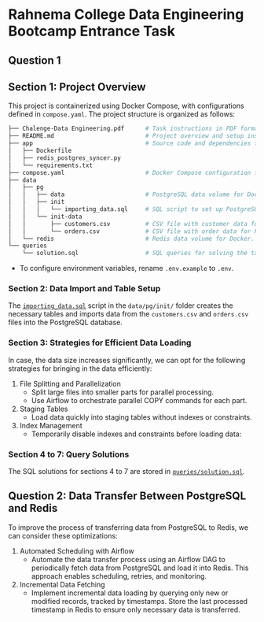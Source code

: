 # Rahnema College Data Engineering Bootcamp Entrance Task

## Question 1

## Section 1: Project Overview

This project is containerized using Docker Compose, with configurations defined in `compose.yaml`.
The project structure is organized as follows:

```bash
├── Chalenge-Data Engineering.pdf      # Task instructions in PDF format.
├── README.md                          # Project overview and setup instructions.                  
├── app                                # Source code and dependencies for syncing PostgreSQL data into Redis.
│   ├── Dockerfile                    
│   ├── redis_postgres_syncer.py       
│   └── requirements.txt               
├── compose.yaml                       # Docker Compose configuration for PostgreSQL, Redis, and syncer.
├── data
│   ├── pg                            
│   │   ├── data                       # PostgreSQL data volume for Docker.
│   │   ├── init                       
│   │   │   └── importing_data.sql     # SQL script to set up PostgreSQL tables and load data.
│   │   └── init-data                  
│   │       ├── customers.csv          # CSV file with customer data for PostgreSQL.
│   │       └── orders.csv             # CSV file with order data for PostgreSQL.
│   └── redis                          # Redis data volume for Docker.
└── queries
    └── solution.sql                   # SQL queries for solving the tasks.
```

- To configure environment variables, rename `.env.example` to `.env`.

### Section 2: Data Import and Table Setup

The [`importing_data.sql`](data/pg/init/importing_data.sql) script in the `data/pg/init/` folder creates the
necessary tables and imports data from the `customers.csv` and `orders.csv` files into the
PostgreSQL database.

### Section 3: Strategies for Efficient Data Loading

In case, the data size increases significantly, we can opt for the following strategies for bringing
in the data efficiently:

1. File Splitting and Parallelization
   - Split large files into smaller parts for parallel processing.
   - Use Airflow to orchestrate parallel COPY commands for each part.
2. Staging Tables
   - Load data quickly into staging tables without indexes or constraints.
3. Index Management
   - Temporarily disable indexes and constraints before loading data:

### Section 4 to 7: Query Solutions

The SQL solutions for sections 4 to 7 are stored in [`queries/solution.sql`](queries/solution.sql).

## Question 2: Data Transfer Between PostgreSQL and Redis

To improve the process of transferring data from PostgreSQL to Redis, we can consider these optimizations:

1. Automated Scheduling with Airflow
   - Automate the data transfer process using an Airflow DAG to periodically fetch data from PostgreSQL and load it into Redis. This approach enables scheduling, retries, and monitoring.
2. Incremental Data Fetching
   - Implement incremental data loading by querying only new or modified records, tracked by timestamps. Store the last processed timestamp in Redis to ensure only necessary data is transferred.
